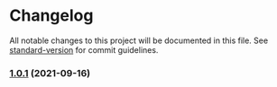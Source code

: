 # Changelog

All notable changes to this project will be documented in this file. See [standard-version](https://github.com/conventional-changelog/standard-version) for commit guidelines.

### [1.0.1](https://github.com/JustDams/faceitFinder/compare/v2.4.5...v1.0.1) (2021-09-16)
